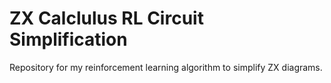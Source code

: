# ZX Calclulus RL Circuit Simplification
 Repository for my reinforcement learning algorithm to simplify ZX diagrams.
